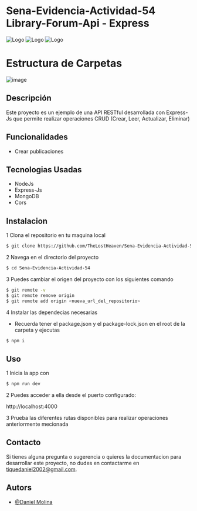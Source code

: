 # Sena-Evidencia-Actividad-54 Library-Forum-Api - Express

![Logo](https://upload.wikimedia.org/wikipedia/commons/6/64/Expressjs.png)
![Logo](https://upload.wikimedia.org/wikipedia/commons/9/93/MongoDB_Logo.svg)
![Logo](https://upload.wikimedia.org/wikipedia/commons/d/d9/Node.js_logo.svg)

# Estructura de Carpetas 

![image](https://github.com/TheLostHeaven/Sena-Evidencia-Actividad-54/assets/90277397/2ddbb9d8-17bf-493a-8439-6faaa3df2b3d)



## Descripción

Este proyecto es un ejemplo de una API RESTful desarrollada con Express-Js que permite realizar operaciones CRUD (Crear, Leer, Actualizar, Eliminar)

## Funcionalidades

- Crear publicaciones

## Tecnologias Usadas
- NodeJs
- Express-Js
- MongoDB
- Cors

## Instalacion

1 Clona el repositorio en tu maquina local
```bash
$ git clone https://github.com/TheLostHeaven/Sena-Evidencia-Actividad-54
```

2 Navega en el directorio del proyecto 
```bash
$ cd Sena-Evidencia-Actividad-54
```

3 Puedes cambiar el origen del proyecto con los siguientes comando

```bash
$ git remote -v
$ git remote remove origin
$ git remote add origin <nueva_url_del_repositorio>
```

4 Instalar las dependecias necesarias
- Recuerda tener el package.json y el package-lock.json en el root de la carpeta y ejecutas

```bash
$ npm i
```

## Uso

1 Inicia la app con 
```bash
$ npm run dev
```

2 Puedes acceder a ella desde el puerto configurado:

http://localhost:4000

3 Prueba las diferentes rutas disponibles para realizar operaciones anteriormente mecionada

## Contacto

Si tienes alguna pregunta o sugerencia o quieres la documentacion para desarrollar este proyecto, no dudes en contactarme en [tiquedaniel2002@gmail.com](tiquedaniel2002@gmail.com).


## Autors

- [@Daniel Molina](https://github.com/TheLostHeaven)
